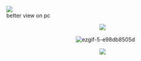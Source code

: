 ![](https://komarev.com/ghpvc/?username=ranpos&color=dedede) <br>
better view on pc 

<p align="center">
<img src="https://file.garden/ZsDIhjQ9dy2RG4Fr/ghdiv1"/>
</p>

 　　　　　　　　　　　　　![ezgif-5-e98db8505d](https://github.com/user-attachments/assets/19e7516e-3abe-44d1-9104-0198e2caab40) </p>

<p align="center">
<img src="https://file.garden/ZsDIhjQ9dy2RG4Fr/ghdiv2"/>
</p>
